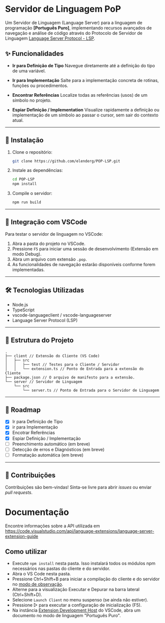 # Servidor de Linguagem PoP

Um Servidor de Linguagem (Language Server) para a linguagem de programação **\[Português Puro]**, implementando recursos avançados de navegação e análise de código através do Protocolo de Servidor de Linguagem [Language Server Protocol - LSP](https://microsoft.github.io/language-server-protocol/).

## ✨ Funcionalidades

* **Ir para Definição de Tipo**
  Navegue diretamente até a definição do tipo de uma variável.

* **Ir para Implementação**
  Salte para a implementação concreta de rotinas, funções ou procedimentos.

* **Encontrar Referências**
  Localize todas as referências (usos) de um símbolo no projeto.

* **Espiar Definição / Implementation**
  Visualize rapidamente a definição ou implementação de um símbolo ao passar o cursor, sem sair do contexto atual.

---

## 🚀 Instalação

1. Clone o repositório:

   ```bash
   git clone https://github.com/elenderg/POP-LSP.git
   ```

2. Instale as dependências:

   ```bash
   cd POP-LSP
   npm install
   ```

3. Compile o servidor:

   ```bash
   npm run build
   ```

---

## 🔌 Integração com VSCode

Para testar o servidor de linguagem no VSCode:

1. Abra a pasta do projeto no VSCode.
2. Pressione `F5` para iniciar uma sessão de desenvolvimento (Extensão em modo Debug).
3. Abra um arquivo com extensão `.pop`.
4. As funcionalidades de navegação estarão disponíveis conforme forem implementadas.

---

## 🛠 Tecnologias Utilizadas

* Node.js
* TypeScript
* vscode-languageclient / vscode-languageserver
* Language Server Protocol (LSP)

---

## 📂 Estrutura do Projeto

```
.
├── client // Extensão do Cliente (VS Code)
│   ├── src
│   │   ├── test // Testes para o Cliente / Servidor
│   │   └── extension.ts // Ponto de Entrada para a extensão do Cliente
├── package.json // O arquivo de manifesto para a extensão.
└── server // Servidor de Linguagem
    └── src
        └── server.ts // Ponto de Entrada para o Servidor de Linguagem
```

---

## 📅 Roadmap

* [x] Ir para Definição de Tipo
* [x] ir para Implementação
* [x] Encotrar Referências
* [x] Espiar Definição / Implementação
* [ ] Preenchimento automático (em breve)
* [ ] Detecção de erros e Diagnósticos (em breve)
* [ ] Formatação automática (em breve)

---

## 🤝 Contribuições

Contribuições são bem-vindas! Sinta-se livre para abrir *issues* ou enviar *pull requests*.


# Documentação

Encontre informações sobre a API utilizada em https://code.visualstudio.com/api/language-extensions/language-server-extension-guide



## Como utilizar

- Execute `npm install` nesta pasta. Isso instalará todos os módulos npm necessários nas pastas do cliente e do servidor.
- Abra o VS Code nesta pasta.
- Pressione Ctrl+Shift+B para iniciar a compilação do cliente e do servidor no [modo de observação](https://code.visualstudio.com/docs/editor/tasks#:~:text=The%20first%20entry%20executes,the%20HelloWorld.js%20file.).
- Alterne para a visualização Executar e Depurar na barra lateral (Ctrl+Shift+D).
- Selecione `Launch Client` no menu suspenso (se ainda não estiver).
- Pressione ▷ para executar a configuração de inicialização (F5).
- Na instância [Extension Development Host](https://code.visualstudio.com/api/get-started/your-first-extension#:~:text=Then%2C%20inside%20the%20editor%2C%20press%20F5.%20This%20will%20compile%20and%20run%20the%20extension%20in%20a%20new%20Extension%20Development%20Host%20window.) do VSCode, abra um documento no modo de linguagem "Português Puro".

